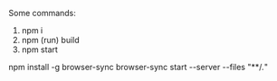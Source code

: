 Some commands:

1. npm i
2. npm (run) build
3. npm start


npm install -g browser-sync
browser-sync start --server --files "**/*.*"
